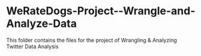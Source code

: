 # WeRateDogs-Project--Wrangle-and-Analyze-Data

This folder contains the files for the project of Wrangling & Analyzing Twitter Data Analysis

